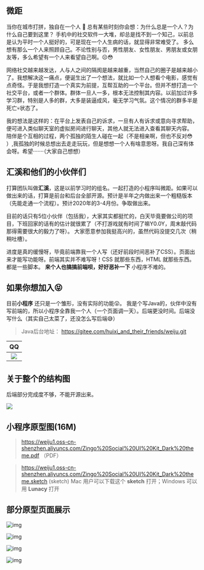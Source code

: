 ## 微距

当你在城市打拼，独自在一个人 🧑 总有某些时刻你会想：为什么总是一个人？为什么自己要到这里？
手机中的社交软件一大堆，却总是找不到一个知己，以前总是认为平时一个人挺好的，可是现在一个人生病的话，就显得非常难受了。
多么想有那么一个人来照顾自己。不论性别与否，男性朋友、女性朋友、男朋友或女朋友等，多么希望有一个人来看望自己啊。☹😳

网络社交越来越发达，人与人之间的隔阂是越来越重，当然自己的圈子是越来越小了。我想解决这一痛点，便诞生出了一个想法，就比如一个人想看个电影，感觉有点奇怪。于是我想打造一个真实为前提，互帮互助的一个平台。但并不想打造一个社交平台，或者一个群体。群体一旦人一多，根本无法控制其内容。以前加过许多学习群，特别是人多的群，大多是装逼成风，毫无学习气氛。这个情况的群多半是死亡:skull:状态了。

我的想法是这样的：在平台上发表自己的诉求，一旦有人有诉求或意向寻求帮助，便可进入类似聊天室的虚拟房间进行聊天，其他人就无法进入查看其聊天内容。 
陪伴是个互相的过程，两个孤独的陌生人碰在一起（不是相亲啊，但也不反对:flushed:  ）,我孤独的时候总想出去走走玩玩，但是想想一个人有啥意思呀。我自己深有体会呀。希望·······（大家自己想想）



## 汇溪和他们的小伙伴们

打算团队叫做**汇溪**，这是以前学习时的组名。一起打造的小程序叫微距。如果可以做出来的话，打算是前台和后台全部开源。预计是半年之内做出来一个粗糙版本（先能走通一个流程）。预计2020年的3-4月份。争取做出来。

目前的话只有5位小伙伴（包括我），大家其实都挺忙的，白天毕竟要做公司的项目，下班回家的话有的估计就很累了（不打游戏就有时间了嘛Y0.0Y，周末敲代码那得需要很大的毅力了呀）。 大家愿意参加我挺高兴的，虽然代码没提交几次（稍稍吐槽）。

进度是真的缓慢呀，毕竟前端靠我一个人写（还好前段时间恶补了CSS）。页面出来才能写功能呀。前端其实并不难写呀！CSS 就那些东西，HTML 就那些东西。都是一些脚本。   **来个人也搞搞前端呗，好好恶补一下** 小程序不难的。



## 如果你想加入😝

目前**小程序** 还只是一个雏形，没有实际的功能😲。 我是个写Java的，伙伴中没有写前端的，所以小程序全靠我一个人（一个页面调一天）。后端更没时间。后端没写什么（其实自己太菜了，还没怎么写后端😅）



> Java后台地址： https://gitee.com/huixi_and_their_friends/weiju.git



|                              QQ                              |
| :----------------------------------------------------------: |
| ![](https://weiju1.oss-cn-shenzhen.aliyuncs.com/xiaochengxu-readme/qrcode_1578487330214.jpg) |



## 关于整个的结构图

后端部分完成度不够，不能开源出来。

![](https://weiju1.oss-cn-shenzhen.aliyuncs.com/xiaochengxu-readme/%E5%BE%AE%E8%B7%9D.png)



## 小程序原型图(16M)

> https://weiju1.oss-cn-shenzhen.aliyuncs.com/Zingo%20Social%20UI%20Kit_Dark%20theme.pdf   （PDF）



> https://weiju1.oss-cn-shenzhen.aliyuncs.com/Zingo%20Social%20UI%20Kit_Dark%20theme.sketch  (sketch)   Mac 用户可以下载这个 **sketch** 打开；Windows 可以用 **Lunacy** 打开

## 部分原型页面展示

![img](https://weiju1.oss-cn-shenzhen.aliyuncs.com/xiaochengxu-readme/Snipaste_2019-10-23_11-42-16.png)

![img](https://weiju1.oss-cn-shenzhen.aliyuncs.com/xiaochengxu-readme/Snipaste_2019-10-23_11-42-34.png)

![img](https://weiju1.oss-cn-shenzhen.aliyuncs.com/xiaochengxu-readme/Snipaste_2019-10-23_11-42-45.png)

![img](https://weiju1.oss-cn-shenzhen.aliyuncs.com/xiaochengxu-readme/Snipaste_2019-10-23_11-42-51.png)